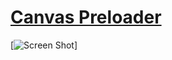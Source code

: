 # [Canvas Preloader](https://github.com/Slavarenik/canvas-preloader)
[![Screen Shot](https://i.imgur.com/aHXE4Akg.jpg)]
